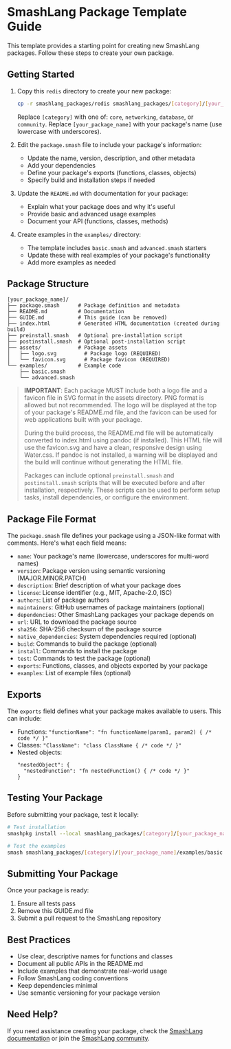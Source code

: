 # SmashLang Package Template Guide

This template provides a starting point for creating new SmashLang packages. Follow these steps to create your own package.

## Getting Started

1. Copy this `redis` directory to create your new package:

   ```bash
   cp -r smashlang_packages/redis smashlang_packages/[category]/[your_package_name]
   ```

   Replace `[category]` with one of: `core`, `networking`, `database`, or `community`.
   Replace `[your_package_name]` with your package's name (use lowercase with underscores).

2. Edit the `package.smash` file to include your package's information:
   - Update the name, version, description, and other metadata
   - Add your dependencies
   - Define your package's exports (functions, classes, objects)
   - Specify build and installation steps if needed

3. Update the `README.md` with documentation for your package:
   - Explain what your package does and why it's useful
   - Provide basic and advanced usage examples
   - Document your API (functions, classes, methods)

4. Create examples in the `examples/` directory:
   - The template includes `basic.smash` and `advanced.smash` starters
   - Update these with real examples of your package's functionality
   - Add more examples as needed

## Package Structure

```
[your_package_name]/
├── package.smash      # Package definition and metadata
├── README.md          # Documentation
├── GUIDE.md           # This guide (can be removed)
├── index.html         # Generated HTML documentation (created during build)
├── preinstall.smash   # Optional pre-installation script
├── postinstall.smash  # Optional post-installation script
├── assets/            # Package assets
│   ├── logo.svg         # Package logo (REQUIRED)
│   └── favicon.svg      # Package favicon (REQUIRED)
└── examples/          # Example code
    ├── basic.smash
    └── advanced.smash
```

> **IMPORTANT**: Each package MUST include both a logo file and a favicon file in SVG format in the assets directory. PNG format is allowed but not recommended. The logo will be displayed at the top of your package's README.md file, and the favicon can be used for web applications built with your package.
>
> During the build process, the README.md file will be automatically converted to index.html using pandoc (if installed). This HTML file will use the favicon.svg and have a clean, responsive design using Water.css. If pandoc is not installed, a warning will be displayed and the build will continue without generating the HTML file.
>
> Packages can include optional `preinstall.smash` and `postinstall.smash` scripts that will be executed before and after installation, respectively. These scripts can be used to perform setup tasks, install dependencies, or configure the environment.

## Package File Format

The `package.smash` file defines your package using a JSON-like format with comments. Here's what each field means:

- `name`: Your package's name (lowercase, underscores for multi-word names)
- `version`: Package version using semantic versioning (MAJOR.MINOR.PATCH)
- `description`: Brief description of what your package does
- `license`: License identifier (e.g., MIT, Apache-2.0, ISC)
- `authors`: List of package authors
- `maintainers`: GitHub usernames of package maintainers (optional)
- `dependencies`: Other SmashLang packages your package depends on
- `url`: URL to download the package source
- `sha256`: SHA-256 checksum of the package source
- `native_dependencies`: System dependencies required (optional)
- `build`: Commands to build the package (optional)
- `install`: Commands to install the package
- `test`: Commands to test the package (optional)
- `exports`: Functions, classes, and objects exported by your package
- `examples`: List of example files (optional)

## Exports

The `exports` field defines what your package makes available to users. This can include:

- Functions: `"functionName": "fn functionName(param1, param2) { /* code */ }"`
- Classes: `"ClassName": "class ClassName { /* code */ }"`
- Nested objects: 
  ```
  "nestedObject": {
    "nestedFunction": "fn nestedFunction() { /* code */ }"
  }
  ```

## Testing Your Package

Before submitting your package, test it locally:

```bash
# Test installation
smashpkg install --local smashlang_packages/[category]/[your_package_name]

# Test the examples
smash smashlang_packages/[category]/[your_package_name]/examples/basic.smash
```

## Submitting Your Package

Once your package is ready:

1. Ensure all tests pass
2. Remove this GUIDE.md file
3. Submit a pull request to the SmashLang repository

## Best Practices

- Use clear, descriptive names for functions and classes
- Document all public APIs in the README.md
- Include examples that demonstrate real-world usage
- Follow SmashLang coding conventions
- Keep dependencies minimal
- Use semantic versioning for your package version

## Need Help?

If you need assistance creating your package, check the [SmashLang documentation](https://smashlang.com/docs/packages) or join the [SmashLang community](https://discord.gg/smashlang).
